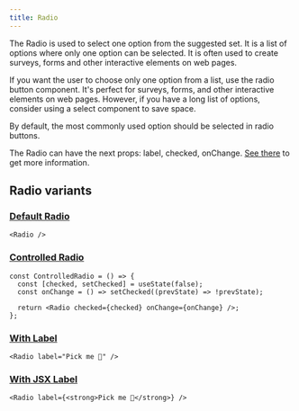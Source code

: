 ```yaml
---
title: Radio
---
```


The Radio is used to select one option from the suggested set. It is a list of options where only one option can be selected. It is often used to create surveys, forms and other interactive elements on web pages.

If you want the user to choose only one option from a list, use the radio button component. It's perfect for surveys, forms, and other interactive elements on web pages. However, if you have a long list of options, consider using a select component to save space.

By default, the most commonly used option should be selected in radio buttons.

The Radio can have the next props: label, checked, onChange. [See there](/storybook/?path=/docs/core-controls-radio--docs) to get more information.

## Radio variants

### [Default Radio](/storybook/?path=/story/core-controls-radio--default-radio)

```tsx
<Radio />
```

### [Controlled Radio](/storybook/?path=/story/core-controls-radio--controlled-radio)

```tsx
const ControlledRadio = () => {
  const [checked, setChecked] = useState(false);
  const onChange = () => setChecked((prevState) => !prevState);

  return <Radio checked={checked} onChange={onChange} />;
};
```

### [With Label](/storybook/?path=/story/core-controls-radio--with-label)

```tsx
<Radio label="Pick me 🌵" />
```

### [With JSX Label](/storybook/?path=/story/core-controls-radio--with-jsx-label)

```tsx
<Radio label={<strong>Pick me 🌵</strong>} />
```
